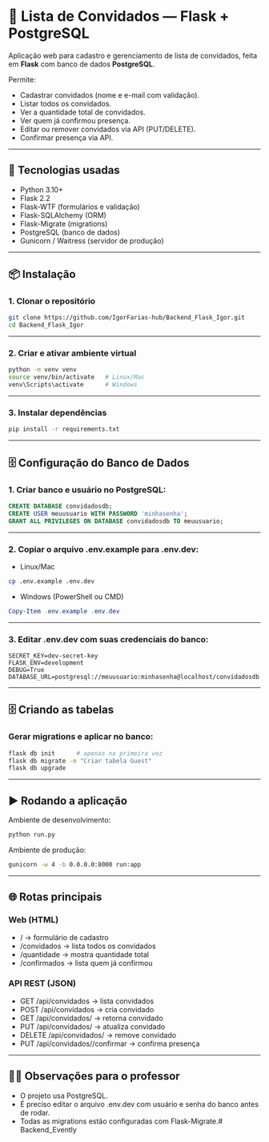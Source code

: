 # 🎉 Lista de Convidados — Flask + PostgreSQL

Aplicação web para cadastro e gerenciamento de lista de convidados, feita em **Flask** com banco de dados **PostgreSQL**.  

Permite:
- Cadastrar convidados (nome e e-mail com validação).
- Listar todos os convidados.
- Ver a quantidade total de convidados.
- Ver quem já confirmou presença.
- Editar ou remover convidados via API (PUT/DELETE).
- Confirmar presença via API.

---

## 🚀 Tecnologias usadas
- Python 3.10+
- Flask 2.2
- Flask-WTF (formulários e validação)
- Flask-SQLAlchemy (ORM)
- Flask-Migrate (migrations)
- PostgreSQL (banco de dados)
- Gunicorn / Waitress (servidor de produção)

---

## 📦 Instalação

### 1. Clonar o repositório
```bash
git clone https://github.com/IgorFarias-hub/Backend_Flask_Igor.git
cd Backend_Flask_Igor
```
---

### 2. Criar e ativar ambiente virtual
```bash
python -m venv venv
source venv/bin/activate   # Linux/Mac
venv\Scripts\activate      # Windows
```
---

### 3. Instalar dependências
```bash
pip install -r requirements.txt
```

---

## 🗄️ Configuração do Banco de Dados

### 1. Criar banco e usuário no PostgreSQL:
```sql
CREATE DATABASE convidadosdb;
CREATE USER meuusuario WITH PASSWORD 'minhasenha';
GRANT ALL PRIVILEGES ON DATABASE convidadosdb TO meuusuario;
```

---

### 2. Copiar o arquivo .env.example para .env.dev:
- Linux/Mac
```bash
cp .env.example .env.dev
```

- Windows (PowerShell ou CMD)
```powershell
Copy-Item .env.example .env.dev
```

---

### 3. Editar .env.dev com suas credenciais do banco:
```env
SECRET_KEY=dev-secret-key
FLASK_ENV=development
DEBUG=True
DATABASE_URL=postgresql://meuusuario:minhasenha@localhost/convidadosdb
```

---

## 🗄️ Criando as tabelas

### Gerar migrations e aplicar no banco:
```bash
flask db init      # apenas na primeira vez
flask db migrate -m "Criar tabela Guest"
flask db upgrade
```

---

## ▶️ Rodando a aplicação
Ambiente de desenvolvimento:
```bash
python run.py
```
Ambiente de produção:
```bash
gunicorn -w 4 -b 0.0.0.0:8000 run:app
```

---

## 🌐 Rotas principais
### Web (HTML)
- / → formulário de cadastro
- /convidados → lista todos os convidados
- /quantidade → mostra quantidade total
- /confirmados → lista quem já confirmou

### API REST (JSON)
- GET /api/convidados → lista convidados
- POST /api/convidados → cria convidado
- GET /api/convidados/<id> → retorna convidado
- PUT /api/convidados/<id> → atualiza convidado
- DELETE /api/convidados/<id> → remove convidado
- PUT /api/convidados/<id>/confirmar → confirma presença

---

## 👨‍🏫 Observações para o professor
- O projeto usa PostgreSQL.
- É preciso editar o arquivo .env.dev com usuário e senha do banco antes de rodar.
- Todas as migrations estão configuradas com Flask-Migrate.#   B a c k e n d _ E v e n t l y 
 
 